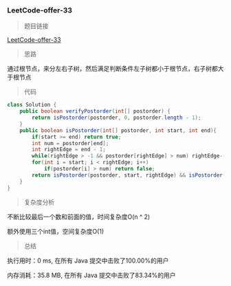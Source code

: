 ### LeetCode-offer-33

> 题目链接

[LeetCode-offer-33](https://leetcode-cn.com/problems/er-cha-sou-suo-shu-de-hou-xu-bian-li-xu-lie-lcof/)

> 思路

通过根节点，来分左右子树，然后满足判断条件左子树都小于根节点，右子树都大于根节点

> 代码

```java
class Solution {
    public boolean verifyPostorder(int[] postorder) {
        return isPostorder(postorder, 0, postorder.length - 1);
    }
    public boolean isPostorder(int[] postorder, int start, int end){
        if(start >= end) return true;
        int num = postorder[end];
        int rightEdge = end - 1;
        while(rightEdge > -1 && postorder[rightEdge] > num) rightEdge--;
        for(int i = start; i < rightEdge; i++)
            if(postorder[i] > num) return false;
        return isPostorder(postorder, start, rightEdge) && isPostorder(postorder, rightEdge + 1, end - 1);
    }
}
```

> 复杂度分析

不断比较最后一个数和前面的值，时间复杂度O(n ^ 2)

额外使用三个int值，空间复杂度O(1)

> 总结

执行用时：0 ms, 在所有 Java 提交中击败了100.00%的用户

内存消耗：35.8 MB, 在所有 Java 提交中击败了83.34%的用户
